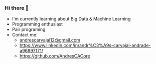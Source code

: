 ### Hi there 👋
- I'm currently learning about Big Data & Machine Learning
- Programming enthusiast
- Pair programing
- Contact me: 
  - andrescarvajal12@gmail.com
  - https://www.linkedin.com/in/andr%C3%A9s-carvajal-andrade-a96897171/
  - https://github.com/AndresCACore
<!--
**AndresCACore/AndresCACore** is a ✨ _special_ ✨ repository because its `README.md` (this file) appears on your GitHub profile.

Here are some ideas to get you started:

- 🔭 I’m currently working on ...
- 🌱 I’m currently learning ...
- 👯 I’m looking to collaborate on ...
- 🤔 I’m looking for help with ...
- 💬 Ask me about ...
- 📫 How to reach me: ...
- 😄 Pronouns: ...
- ⚡ Fun fact: ...
-->
